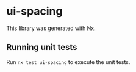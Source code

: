# ui-spacing

This library was generated with [Nx](https://nx.dev).


## Running unit tests

Run `nx test ui-spacing` to execute the unit tests.

